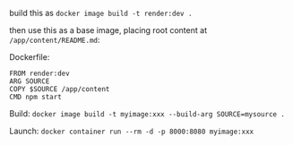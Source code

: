 build this as `docker image build -t render:dev .`
 
then use this as a base image, placing root content at `/app/content/README.md`:

Dockerfile:
```
FROM render:dev
ARG SOURCE
COPY $SOURCE /app/content
CMD npm start
```

Build: `docker image build -t myimage:xxx --build-arg SOURCE=mysource .`

Launch: `docker container run --rm -d -p 8000:8080 myimage:xxx`
